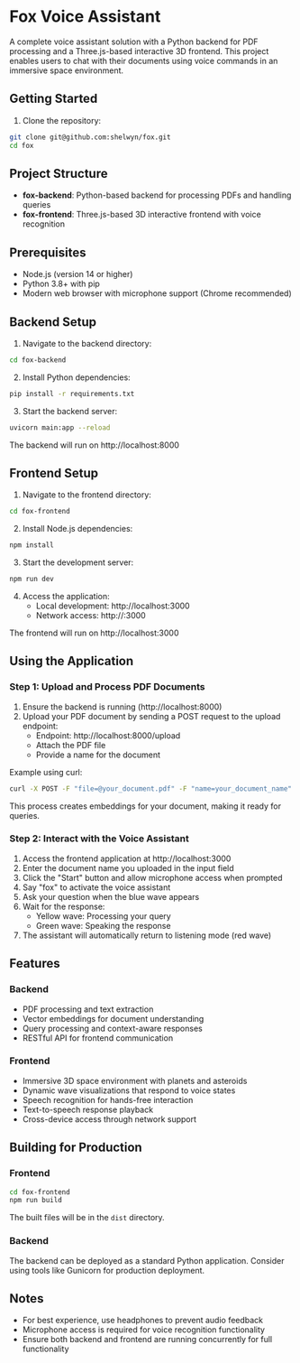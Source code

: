 # Fox Voice Assistant

A complete voice assistant solution with a Python backend for PDF processing and a Three.js-based interactive 3D frontend. This project enables users to chat with their documents using voice commands in an immersive space environment.

## Getting Started

1. Clone the repository:
```bash
git clone git@github.com:shelwyn/fox.git
cd fox
```

## Project Structure

- **fox-backend**: Python-based backend for processing PDFs and handling queries
- **fox-frontend**: Three.js-based 3D interactive frontend with voice recognition

## Prerequisites

- Node.js (version 14 or higher)
- Python 3.8+ with pip
- Modern web browser with microphone support (Chrome recommended)

## Backend Setup

1. Navigate to the backend directory:
```bash
cd fox-backend
```

2. Install Python dependencies:
```bash
pip install -r requirements.txt
```

3. Start the backend server:
```bash
uvicorn main:app --reload
```

The backend will run on http://localhost:8000

## Frontend Setup

1. Navigate to the frontend directory:
```bash
cd fox-frontend
```

2. Install Node.js dependencies:
```bash
npm install
```

3. Start the development server:
```bash
npm run dev
```

4. Access the application:
   - Local development: http://localhost:3000
   - Network access: http://<your-ip-address>:3000

The frontend will run on http://localhost:3000

## Using the Application

### Step 1: Upload and Process PDF Documents

1. Ensure the backend is running (http://localhost:8000)
2. Upload your PDF document by sending a POST request to the upload endpoint:
   - Endpoint: http://localhost:8000/upload
   - Attach the PDF file
   - Provide a name for the document

Example using curl:
```bash
curl -X POST -F "file=@your_document.pdf" -F "name=your_document_name" http://localhost:8000/upload
```

This process creates embeddings for your document, making it ready for queries.

### Step 2: Interact with the Voice Assistant

1. Access the frontend application at http://localhost:3000
2. Enter the document name you uploaded in the input field
3. Click the "Start" button and allow microphone access when prompted
4. Say "fox" to activate the voice assistant
5. Ask your question when the blue wave appears
6. Wait for the response:
   - Yellow wave: Processing your query
   - Green wave: Speaking the response
7. The assistant will automatically return to listening mode (red wave)

## Features

### Backend
- PDF processing and text extraction
- Vector embeddings for document understanding
- Query processing and context-aware responses
- RESTful API for frontend communication

### Frontend
- Immersive 3D space environment with planets and asteroids
- Dynamic wave visualizations that respond to voice states
- Speech recognition for hands-free interaction
- Text-to-speech response playback
- Cross-device access through network support

## Building for Production

### Frontend
```bash
cd fox-frontend
npm run build
```
The built files will be in the `dist` directory.

### Backend
The backend can be deployed as a standard Python application. Consider using tools like Gunicorn for production deployment.

## Notes
- For best experience, use headphones to prevent audio feedback
- Microphone access is required for voice recognition functionality
- Ensure both backend and frontend are running concurrently for full functionality
